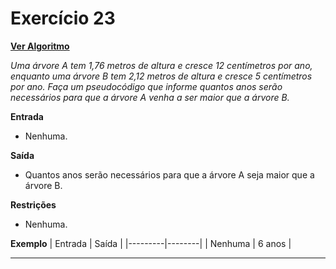 # Exercício 23
[**Ver Algoritmo**](Algoritmo23.md)

*Uma árvore A tem 1,76 metros de altura e cresce 12 centímetros por ano,
enquanto uma árvore B tem 2,12 metros de altura e cresce 5 centímetros por ano.
Faça um pseudocódigo que informe quantos anos serão necessários para que a
árvore A venha a ser maior que a árvore B.*

**Entrada**

- Nenhuma.

**Saída**

- Quantos anos serão necessários para que a árvore A seja maior que a árvore B.

**Restrições**

- Nenhuma.

**Exemplo**
| Entrada | Saída  |
|---------|--------|
| Nenhuma | 6 anos |

---
